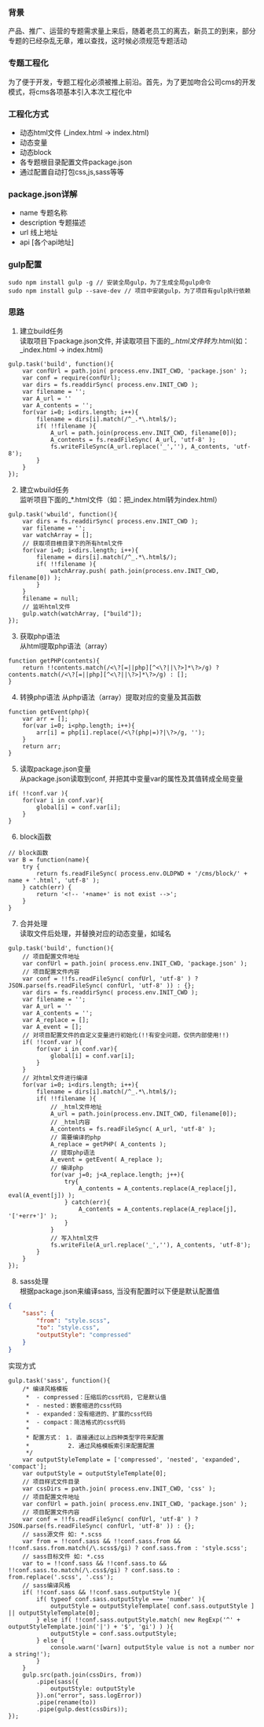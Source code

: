 ### 背景
产品、推广、运营的专题需求量上来后，随着老员工的离去，新员工的到来，部分专题的已经杂乱无章，难以查找，这时候必须规范专题活动

### 专题工程化
为了便于开发，专题工程化必须被推上前沿。首先，为了更加吻合公司cms的开发模式，将cms各项基本引入本次工程化中

### 工程化方式
+ 动态html文件 (_index.html -> index.html)
+ 动态变量 <?=SOURCE_UNCLAY_COM?>
+ 动态block <?=B('我是一个模块')?>
+ 各专题根目录配置文件package.json
+ 通过配置自动打包css,js,sass等等

### package.json详解
+ name 专题名称
+ description 专题描述
+ url 线上地址
+ api [各个api地址]

### gulp配置
````
sudo npm install gulp -g // 安装全局gulp，为了生成全局gulp命令
sudo npm install gulp --save-dev // 项目中安装gulp，为了项目有gulp执行依赖
````

### 思路
1. 建立build任务  
读取项目下package.json文件, 并读取项目下面的_*.html文件转为*.html(如：_index.html -> index.html)
````
gulp.task('build', function(){
	var confUrl = path.join( process.env.INIT_CWD, 'package.json' );
	var conf = require(confUrl);
	var dirs = fs.readdirSync( process.env.INIT_CWD );
	var filename = '';
	var A_url = ''
	var A_contents = '';
	for(var i=0; i<dirs.length; i++){
		filename = dirs[i].match(/^_.*\.html$/);
		if( !!filename ){
			A_url = path.join(process.env.INIT_CWD, filename[0]);
			A_contents = fs.readFileSync( A_url, 'utf-8' );
			fs.writeFileSync(A_url.replace('_',''), A_contents, 'utf-8');
		}
	}
});
````

2. 建立wbuild任务  
监听项目下面的_*.html文件（如：把_index.html转为index.html）
````
gulp.task('wbuild', function(){
	var dirs = fs.readdirSync( process.env.INIT_CWD );
	var filename = '';
	var watchArray = [];
	// 获取项目根目录下的所有html文件
	for(var i=0; i<dirs.length; i++){
		filename = dirs[i].match(/^_.*\.html$/);
		if( !!filename ){
			watchArray.push( path.join(process.env.INIT_CWD, filename[0]) );
		}
	}
	filename = null;
	// 监听html文件
	gulp.watch(watchArray, ["build"]);
});
````

3. 获取php语法   
从html提取php语法（array）
````
function getPHP(contents){
	return !!contents.match(/<\?[=||php][^<\?||\?>]*\?>/g) ? contents.match(/<\?[=||php][^<\?||\?>]*\?>/g) : [];
}
````

4. 转换php语法
从php语法（array）提取对应的变量及其函数
````
function getEvent(php){
	var arr = [];
	for(var i=0; i<php.length; i++){
		arr[i] = php[i].replace(/<\?(php|=)?|\?>/g, '');
	}
	return arr;
}
````

5. 读取package.json变量  
从package.json读取到conf, 并把其中变量var的属性及其值转成全局变量
````
if( !!conf.var ){
	for(var i in conf.var){
		global[i] = conf.var[i];
	}
}
````

6. block函数
````
// block函数
var B = function(name){
	try {
		return fs.readFileSync( process.env.OLDPWD + '/cms/block/' + name + '.html', 'utf-8' );
	} catch(err) {
		return '<!-- '+name+' is not exist -->';
	}
}
````

7. 合并处理  
读取文件后处理，并替换对应的动态变量，如域名
````
gulp.task('build', function(){
	// 项目配置文件地址
	var confUrl = path.join( process.env.INIT_CWD, 'package.json' );
	// 项目配置文件内容
	var conf = !!fs.readFileSync( confUrl, 'utf-8' ) ? JSON.parse(fs.readFileSync( confUrl, 'utf-8' )) : {};
	var dirs = fs.readdirSync( process.env.INIT_CWD );
	var filename = '';
	var A_url = ''
	var A_contents = '';
	var A_replace = [];
	var A_event = [];
	// 对项目配置文件的自定义变量进行初始化(!!有安全问题，仅供内部使用!!)
	if( !!conf.var ){
		for(var i in conf.var){
			global[i] = conf.var[i];
		}
	}
	// 对html文件进行编译
	for(var i=0; i<dirs.length; i++){
		filename = dirs[i].match(/^_.*\.html$/);
		if( !!filename ){
			// _html文件地址
			A_url = path.join(process.env.INIT_CWD, filename[0]);
			// _html内容
			A_contents = fs.readFileSync( A_url, 'utf-8' );
			// 需要编译的php
			A_replace = getPHP( A_contents );
			// 提取php语法
			A_event = getEvent( A_replace );
			// 编译php
			for(var j=0; j<A_replace.length; j++){
				try{
					A_contents = A_contents.replace(A_replace[j], eval(A_event[j]) );
				} catch(err){
					A_contents = A_contents.replace(A_replace[j], '['+err+']' );
				}
			}
			// 写入html文件
			fs.writeFile(A_url.replace('_',''), A_contents, 'utf-8');
		}
	}
});
````

8. sass处理  
根据package.json来编译sass, 当没有配置时以下便是默认配置值
````json
{
	"sass": {
		"from": "style.scss",
		"to": "style.css",
		"outputStyle": "compressed"
	}
}
````
实现方式
````
gulp.task('sass', function(){
	/* 编译风格模板
	 *  - compressed：压缩后的css代码, 它是默认值
	 *  - nested：嵌套缩进的css代码
	 *  - expanded：没有缩进的、扩展的css代码
	 *  - compact：简洁格式的css代码
	 *
	 * 配置方式： 1. 直接通过以上四种类型字符来配置
	 *           2. 通过风格模板索引来配置配置
	 */
	var outputStyleTemplate = ['compressed', 'nested', 'expanded', 'compact'];
	var outputStyle = outputStyleTemplate[0];
	// 项目样式文件目录
	var cssDirs = path.join( process.env.INIT_CWD, 'css' );
	// 项目配置文件地址
	var confUrl = path.join( process.env.INIT_CWD, 'package.json' );
	// 项目配置文件内容
	var conf = !!fs.readFileSync( confUrl, 'utf-8' ) ? JSON.parse(fs.readFileSync( confUrl, 'utf-8' )) : {};
	// sass源文件 如: *.scss
	var from = !!conf.sass && !!conf.sass.from && !!conf.sass.from.match(/\.scss$/gi) ? conf.sass.from : 'style.scss';
	// sass目标文件 如: *.css
	var to = !!conf.sass && !!conf.sass.to && !!conf.sass.to.match(/\.css$/gi) ? conf.sass.to : from.replace('.scss', '.css');
	// sass编译风格
	if( !!conf.sass && !!conf.sass.outputStyle ){
		if( typeof conf.sass.outputStyle === 'number' ){
			outputStyle = outputStyleTemplate[ conf.sass.outputStyle ] || outputStyleTemplate[0];
		} else if( !!conf.sass.outputStyle.match( new RegExp('^' + outputStyleTemplate.join('|') + '$', 'gi') ) ){
			outputStyle = conf.sass.outputStyle;
		} else {
			console.warn('[warn] outputStyle value is not a number nor a string!');
		}
	}
	gulp.src(path.join(cssDirs, from))
		.pipe(sass({
            outputStyle: outputStyle
        }).on("error", sass.logError))
        .pipe(rename(to))
		.pipe(gulp.dest(cssDirs));
});
````

